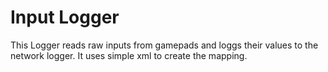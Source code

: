 # Input Logger

This Logger reads raw inputs from gamepads and loggs their values to the network logger. It uses simple xml to create the mapping.
